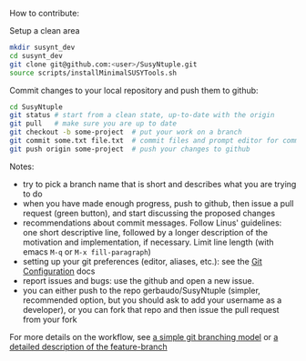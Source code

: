 How to contribute:

Setup a clean area
```bash
mkdir susynt_dev
cd susynt_dev
git clone git@github.com:<user>/SusyNtuple.git
source scripts/installMinimalSUSYTools.sh
```

Commit changes to your local repository and push them to github:
```bash
cd SusyNtuple
git status # start from a clean state, up-to-date with the origin
git pull   # make sure you are up to date
git checkout -b some-project  # put your work on a branch
git commit some.txt file.txt  # commit files and prompt editor for commit message
git push origin some-project  # push your changes to github
```
Notes:
- try to pick a branch name that is short and describes what you are
  trying to do
- when you have made enough progress, push to github, then issue a
  pull request (green button), and start discussing the proposed
  changes
- recommendations about commit messages. Follow Linus' guidelines: one
  short descriptive line, followed by a longer description of the
  motivation and implementation, if necessary. Limit line length (with
  emacs `M-q` or `M-x fill-paragraph`)
- setting up your git preferences (editor, aliases, etc.): see the
  [Git Configuration](http://git-scm.com/book/en/Customizing-Git-Git-Configuration)
  docs
- report issues and bugs: use the github and open a new issue.
- you can either push to the repo gerbaudo/SusyNtuple (simpler,
  recommended option, but you should ask to add your username as a
  developer), or you can fork that repo and then issue the pull
  request from your fork

For more details on the workflow, see
[a simple git branching model](https://gist.github.com/jbenet/ee6c9ac48068889b0912)
or
[a detailed description of the feature-branch](https://www.atlassian.com/git/workflows#!workflow-feature-branch)
